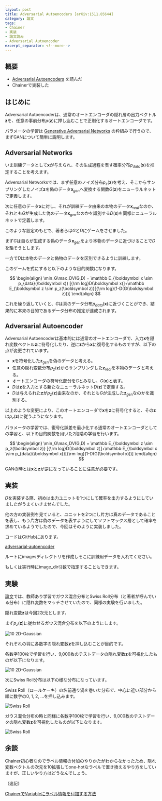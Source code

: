 ```yaml
---
layout: post
title: Adversarial Autoencoders [arXiv:1511.05644]
category: 論文
tags:
- Chainer
- 実装
- 論文読み
- Adversarial Autoencoder
excerpt_separator: <!--more-->
---
```


## 概要

- [Adversarial Autoencoders](http://arxiv.org/abs/1511.05644) を読んだ
- Chainerで実装した

<!--more-->

## はじめに

Adversarial Autoencoderは、通常のオートエンコーダの隠れ層の出力ベクトル$\boldsymbol z$を、任意の事前分布$p(\boldsymbol z)$に押し込むことで正則化するオートエンコーダです。

パラメータの学習は [Generative Adversarial Networks](http://arxiv.org/abs/1406.2661) の枠組みで行うので、まずGANについて簡単に説明します。

## Adversarial Networks

いま訓練データとして$\boldsymbol x$が与えられ、その生成過程を表す確率分布$p_{data}(\boldsymbol x)$を推定することを考えます。

Adversarial Networksでは、まず任意のノイズ分布$p_z(\boldsymbol z)$を考え、そこからサンプリングしたノイズ$\boldsymbol z$を偽のデータ$\boldsymbol x_{gen}$へ変換する関数$G(\boldsymbol z)$をニューラルネットで定義します。

次に任意のデータ$\boldsymbol x$に対し、それが訓練データ由来の本物のデータ$\boldsymbol x_{real}$なのか、それとも$G$が生成した偽のデータ$\boldsymbol x_{gen}$なのかを識別する$D(\boldsymbol x)$を同様にニューラルネットで定義します。

このような設定のもとで、著者らは$G$と$D$にゲームをさせました。

まず$G$は自らが生成する偽のデータ$\boldsymbol x_{gen}$をより本物のデータに近づけることで$D$を騙そうとします。

一方で$D$は本物のデータと偽物のデータを区別できるように訓練します。

このゲームを式にすると以下のような目的関数になります。

$$
	\begin{align}
		\min_G\max_DV(G,D) = \mathbb E_{\boldsymbol x \sim p_{data}(\boldsymbol x)} [{\rm log}D(\boldsymbol x)]+\mathbb E_{\boldsymbol z \sim p_z(\boldsymbol z)}[{\rm log}(1-D(G(\boldsymbol z)))]
	\end{align}
$$

これを繰り返していくと、$G$は真のデータ分布$p_{data}(\boldsymbol x)$に近づくことができ、結果的に本来の目的であるデータ分布の推定が達成されます。

## Adversarial Autoencoder

Adversarial Autoencoderは基本的には通常のオートエンコーダで、入力$\boldsymbol x$を隠れ変数ベクトル$\boldsymbol z$に符号化したり、逆に$\boldsymbol z$から$\boldsymbol x$に復号化するものですが、以下の点が変更されています。

- $\boldsymbol x$を符号化した$\boldsymbol z_{gen}$を偽のデータと考える。
- 任意の隠れ変数分布$p_z(\boldsymbol z)$からサンプリングした$\boldsymbol z_{real}$を本物のデータと考える。
- オートエンコーダの符号化部分を$G$とみなし、$G(\boldsymbol x)$と表す。
- $D$は$\boldsymbol z$を入力とする新たなニューラルネット$D(\boldsymbol z)$で定義する。
- $D$は与えられた$\boldsymbol z$が$p_z(\boldsymbol z)$由来なのか、それとも$G$が生成した$\boldsymbol z_{gen}$なのかを識別する。

以上のような変更により、このオートエンコーダで$\boldsymbol x$を$\boldsymbol z$に符号化すると、その$\boldsymbol z$は$p_z(\boldsymbol z)$に従うようになります。

パラメータの学習では、復号化誤差を最小化する通常のオートエンコーダとしての学習と、以下の目的関数を用いた2段階の学習を行います。

$$
	\begin{align}
		\min_G\max_DV(G,D) = \mathbb E_{\boldsymbol z \sim p_z(\boldsymbol z)} [{\rm log}D(\boldsymbol z)]+\mathbb E_{\boldsymbol x \sim p_{data}(\boldsymbol x)}[{\rm log}(1-D(G(\boldsymbol x)))]
	\end{align}
$$

GANの時とは$\boldsymbol x$と$\boldsymbol z$が逆になっていることに注意が必要です。

## 実装

$D$を実装する際、初めは出力ユニットを1つにして確率を出力するようにしていましたがうまくいきませんでした。

他の方の実装例を見ていると、ユニットを2つにし片方は真のデータであることを表し、もう片方は偽のデータを表すようにしてソフトマックス層として確率を求めているようでしたので、今回はそのように実装しました。

コードはGitHubにあります。

[adversarial-autoencoder](https://github.com/musyoku/adversarial-autoencoder)

ルートにimagesディレクトリを作成しそこに訓練用データを入れてください。

もしくは実行時にimage_dir引数で指定することもできます。

## 実験

[論文](http://arxiv.org/abs/1511.05644)では、教師あり学習でガウス混合分布とSwiss Roll分布（と著者が呼んでいる分布）に隠れ変数をマッチさせていたので、同様の実験を行いました。

隠れ変数$\boldsymbol z$は今回2次元とします。

まず$p_z(\boldsymbol z)$に従わせるガウス混合分布を以下のようにします。

![10 2D-Gaussian](https://github.com/musyoku/adversarial-autoencoder/blob/master/example/10_2d-gaussian_train_labeled_z.png?raw=true)

それぞれの羽に各数字の隠れ変数$\boldsymbol z$を押し込むことが目的です。

各数字100枚で学習を行い、9,000枚のテストデータの隠れ変数$\boldsymbol z$を可視化したものが以下になります。

![10 2D-Gaussian](https://github.com/musyoku/adversarial-autoencoder/blob/master/example/10_2d-gaussian_test_labeled_z.png?raw=true)


次にSwiss Roll分布は以下の様な分布になっています。

Swiss Roll（ロールケーキ）の名前通り渦を巻いた分布で、中心に近い部分から順に数字の0, 1, 2, ...を押し込みます。

![Swiss Roll](https://github.com/musyoku/adversarial-autoencoder/blob/master/example/swiss_roll_train_labeled_z.png?raw=true)

ガウス混合分布の時と同様に各数字100枚で学習を行い、9,000枚のテストデータの隠れ変数$\boldsymbol z$を可視化したものが以下になります。

![Swiss Roll](https://github.com/musyoku/adversarial-autoencoder/blob/master/example/swiss_roll_test_labeled_z.png?raw=true)

## 余談

Chainer初心者なのでラベル情報の付加のやりかたがわからなかったため、隠れ変数ベクトルの次元を10拡張してone-hotなラベルで置き換えるやり方をしていますが、正しいやり方はどうなんでしょう。

（追記）

[ChainerでVariableにラベル情報を付加する方法](/2016/03/25/ChainerでVariableにラベル情報を付加する方法/)